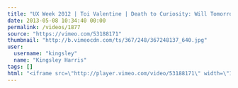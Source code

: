 ```yaml
---
title: "UX Week 2012 | Toi Valentine | Death to Curiosity: Will Tomorrow's Generation Stop Asking Why?"
date: 2013-05-08 10:34:40 00:00
permalink: /videos/1877
source: "https://vimeo.com/53188171"
thumbnail: "http://b.vimeocdn.com/ts/367/248/367248137_640.jpg"
user:
  username: "kingsley"
  name: "Kingsley Harris"
tags: []
html: "<iframe src=\"http://player.vimeo.com/video/53188171\" width=\"1280\" height=\"720\" frameborder=\"0\" webkitAllowFullScreen mozallowfullscreen allowFullScreen></iframe>"
---
```


